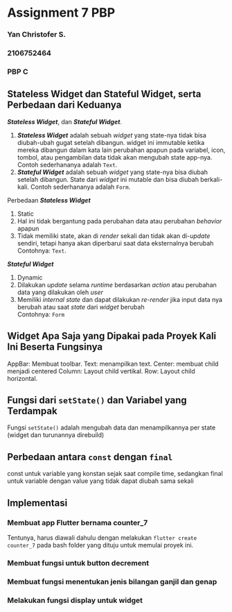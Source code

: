 # Assignment 7 PBP
### Yan Christofer S.
### 2106752464
### PBP C 

## Stateless Widget dan Stateful Widget, serta Perbedaan dari Keduanya
**_Stateless Widget_**, dan **_Stateful Widget_**.
1. **_Stateless Widget_** adalah sebuah _widget_ yang state-nya tidak bisa diubah-ubah gugat setelah dibangun. widget ini immutable ketika mereka dibangun dalam kata lain perubahan apapun pada variabel, icon, tombol, atau pengambilan data tidak akan mengubah state app-nya. Contoh sederhananya adalah `Text`.
2. **_Stateful Widget_** adalah sebuah _widget_ yang state-nya bisa diubah setelah dibangun. State dari _widget_ ini mutable dan bisa diubah berkali-kali. Contoh sederhananya adalah `Form`. <br />

Perbedaan
**_Stateless Widget_**
1. Static
2. Hal ini tidak bergantung pada perubahan data atau perubahan _behavior_ apapun
3. Tidak memiliki state, akan di _render_ sekali dan tidak akan di-_update_ sendiri, tetapi hanya akan diperbarui saat data eksternalnya berubah <br />
Contohnya: `Text`. 

**_Stateful Widget_**
1. Dynamic
2. Dilakukan _update_ selama _runtime_ berdasarkan _action_ atau perubahan data yang dilakukan oleh _user_
3. Memiliki _internal state_ dan dapat dilakukan _re-render_ jika input data nya berubah atau saat _state_ dari _widget_ berubah <br />
Contohnya: `Form` 

## Widget Apa Saja yang Dipakai pada Proyek Kali Ini Beserta Fungsinya
AppBar: Membuat toolbar.
Text: menampilkan text.
Center: membuat child menjadi centered
Column: Layout child vertikal.
Row: Layout child horizontal.

## Fungsi dari `setState()` dan Variabel yang Terdampak
Fungsi `setState()` adalah mengubah data dan menampilkannya per state (widget dan turunannya direbuild)
## Perbedaan antara `const` dengan `final`
const untuk variable yang konstan sejak saat compile time, sedangkan final untuk variable dengan value yang tidak dapat diubah sama sekali

## Implementasi
### Membuat app Flutter bernama counter_7
Tentunya, harus diawali dahulu dengan melakukan `flutter create counter_7` pada bash folder yang dituju untuk memulai proyek ini.
### Membuat fungsi untuk button decrement
### Membuat fungsi menentukan jenis bilangan ganjil dan genap
### Melakukan fungsi display untuk widget